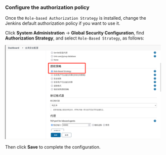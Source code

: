 ### Configure the authorization policy

Once the `Role-based Authorization Strategy` is installed, change the Jenkins default authorization policy if you want to use it.

Click **System Administration** -> **Global Security Configuration**, find **Authorization Strategy**, and select `Role-Based Strategy`, as follows:

![图片描述](assets/lab-configuring-jenkins-users,-permissions,-and-plugins-2-0.png)

Then click **Save** to complete the configuration.
